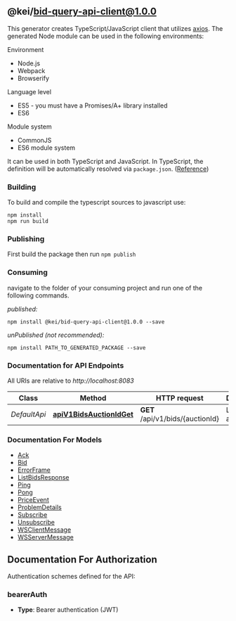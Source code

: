 ## @kei/bid-query-api-client@1.0.0

This generator creates TypeScript/JavaScript client that utilizes [axios](https://github.com/axios/axios). The generated Node module can be used in the following environments:

Environment
* Node.js
* Webpack
* Browserify

Language level
* ES5 - you must have a Promises/A+ library installed
* ES6

Module system
* CommonJS
* ES6 module system

It can be used in both TypeScript and JavaScript. In TypeScript, the definition will be automatically resolved via `package.json`. ([Reference](https://www.typescriptlang.org/docs/handbook/declaration-files/consumption.html))

### Building

To build and compile the typescript sources to javascript use:
```
npm install
npm run build
```

### Publishing

First build the package then run `npm publish`

### Consuming

navigate to the folder of your consuming project and run one of the following commands.

_published:_

```
npm install @kei/bid-query-api-client@1.0.0 --save
```

_unPublished (not recommended):_

```
npm install PATH_TO_GENERATED_PACKAGE --save
```

### Documentation for API Endpoints

All URIs are relative to *http://localhost:8083*

Class | Method | HTTP request | Description
------------ | ------------- | ------------- | -------------
*DefaultApi* | [**apiV1BidsAuctionIdGet**](docs/DefaultApi.md#apiv1bidsauctionidget) | **GET** /api/v1/bids/{auctionId} | List bids for an auction


### Documentation For Models

 - [Ack](docs/Ack.md)
 - [Bid](docs/Bid.md)
 - [ErrorFrame](docs/ErrorFrame.md)
 - [ListBidsResponse](docs/ListBidsResponse.md)
 - [Ping](docs/Ping.md)
 - [Pong](docs/Pong.md)
 - [PriceEvent](docs/PriceEvent.md)
 - [ProblemDetails](docs/ProblemDetails.md)
 - [Subscribe](docs/Subscribe.md)
 - [Unsubscribe](docs/Unsubscribe.md)
 - [WSClientMessage](docs/WSClientMessage.md)
 - [WSServerMessage](docs/WSServerMessage.md)


<a id="documentation-for-authorization"></a>
## Documentation For Authorization


Authentication schemes defined for the API:
<a id="bearerAuth"></a>
### bearerAuth

- **Type**: Bearer authentication (JWT)

